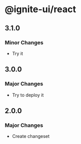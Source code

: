 # @ignite-ui/react

## 3.1.0

### Minor Changes

- Try it

## 3.0.0

### Major Changes

- Try to deploy it

## 2.0.0

### Major Changes

- Create changeset
